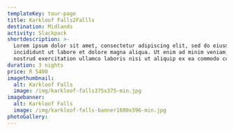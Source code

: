 ```yaml
---
templateKey: tour-page
title: Karkloof Falls2Fallls
destination: Midlands
activity: Slackpack
shortdescription: >-
  Lorem ipsum dolor sit amet, consectetur adipiscing elit, sed do eiusmod tempor
  incididunt ut labore et dolore magna aliqua. Ut enim ad minim veniam, quis
  nostrud exercitation ullamco laboris nisi ut aliquip ex ea commodo consequat.
duration: 3 nights
price: R 5400
imagethumbnail:
  alt: Karkloof Falls
  image: /img/karkloof-falls375x375-min.jpg
imagebanner:
  alt: Karkloof Falls
  image: /img/karkloof-falls-banner1600x596-min.jpg
photoGallery:  
---
```


